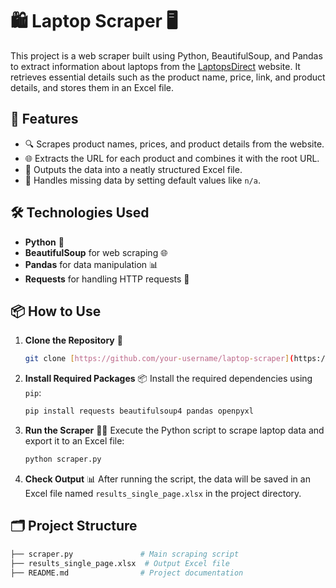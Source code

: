 # 🛍️ Laptop Scraper 🖥️

This project is a web scraper built using Python, BeautifulSoup, and Pandas to extract information about laptops from the [LaptopsDirect](https://www.laptopsdirect.co.uk/ct/laptops-and-netbooks/laptops) website. It retrieves essential details such as the product name, price, link, and product details, and stores them in an Excel file.

## 🚀 Features

- 🔍 Scrapes product names, prices, and product details from the website.
- 🌐 Extracts the URL for each product and combines it with the root URL.
- 📝 Outputs the data into a neatly structured Excel file.
- 🧹 Handles missing data by setting default values like `n/a`.

## 🛠️ Technologies Used

- **Python** 🐍
- **BeautifulSoup** for web scraping 🌐
- **Pandas** for data manipulation 📊
- **Requests** for handling HTTP requests 🔗

## 📦 How to Use

1. **Clone the Repository** 📁
   ```bash
   git clone [https://github.com/your-username/laptop-scraper](https://github.com/sanjanachitragar/Web-Scraping).git
   ```

2. **Install Required Packages** 📦
   Install the required dependencies using `pip`:
   ```bash
   pip install requests beautifulsoup4 pandas openpyxl
   ```

3. **Run the Scraper** 🏃‍♂️
   Execute the Python script to scrape laptop data and export it to an Excel file:
   ```bash
   python scraper.py
   ```

4. **Check Output** 📊
   After running the script, the data will be saved in an Excel file named `results_single_page.xlsx` in the project directory.

## 🗂️ Project Structure

```bash
├── scraper.py               # Main scraping script
├── results_single_page.xlsx  # Output Excel file
├── README.md                # Project documentation
```
